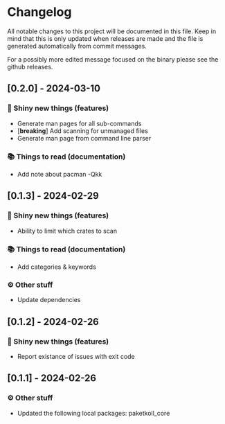 # Changelog

All notable changes to this project will be documented in this file.
Keep in mind that this is only updated when releases are made and the file
is generated automatically from commit messages.

For a possibly more edited message focused on the binary please see the github
releases.

## [0.2.0] - 2024-03-10

### 🚀 Shiny new things (features)

- Generate man pages for all sub-commands
- [**breaking**] Add scanning for unmanaged files
- Generate man page from command line parser

### 📚 Things to read (documentation)

- Add note about pacman -Qkk

## [0.1.3] - 2024-02-29

### 🚀 Shiny new things (features)

- Ability to limit which crates to scan

### 📚 Things to read (documentation)

- Add categories & keywords

### ⚙️ Other stuff

- Update dependencies

## [0.1.2] - 2024-02-26

### 🚀 Shiny new things (features)

- Report existance of issues with exit code

## [0.1.1] - 2024-02-26

### ⚙️ Other stuff

- Updated the following local packages: paketkoll_core

